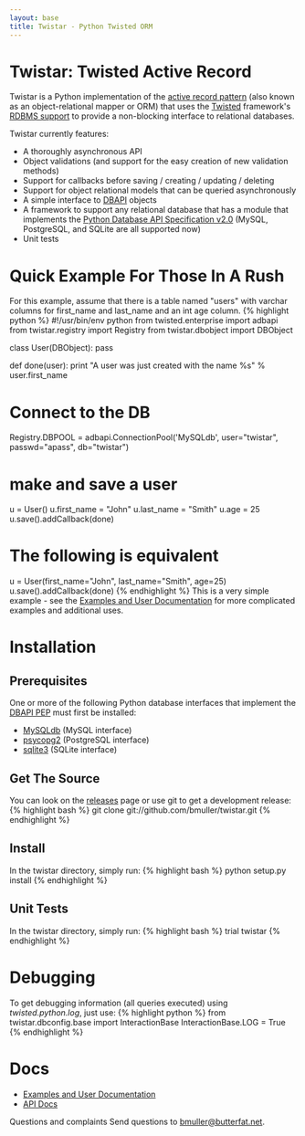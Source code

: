 ```yaml
---
layout: base
title: Twistar - Python Twisted ORM
---
```

# Twistar: Twisted Active Record 
Twistar is a Python implementation of the [active record pattern](http://en.wikipedia.org/wiki/Active_record_pattern) (also known as an object-relational mapper or ORM) that uses the [Twisted](http://twistedmatrix.com/trac/) framework's [RDBMS support](http://twistedmatrix.com/documents/current/core/howto/rdbms.html) to provide a non-blocking interface to relational databases.

Twistar currently features:
* A thoroughly asynchronous API
* Object validations (and support for the easy creation of new validation methods)
* Support for callbacks before saving / creating / updating / deleting 
* Support for object relational models that can be queried asynchronously
* A simple interface to [DBAPI](http://www.python.org/dev/peps/pep-0249/) objects
* A framework to support any relational database that has a module that implements the [Python Database API Specification v2.0](http://www.python.org/dev/peps/pep-0249/) (MySQL, PostgreSQL, and SQLite are all supported now)
* Unit tests

# Quick Example For Those In A Rush 
For this example, assume that there is a table named "users" with varchar columns for first_name and last_name and an int age column.
{% highlight python %}
#!/usr/bin/env python
from twisted.enterprise import adbapi
from twistar.registry import Registry
from twistar.dbobject import DBObject

class User(DBObject):
     pass

def done(user):
     print "A user was just created with the name %s" % user.first_name

# Connect to the DB
Registry.DBPOOL = adbapi.ConnectionPool('MySQLdb', user="twistar", passwd="apass", db="twistar")

# make and save a user
u = User()
u.first_name = "John"
u.last_name = "Smith"
u.age = 25
u.save().addCallback(done)

# The following is equivalent
u = User(first_name="John", last_name="Smith", age=25)
u.save().addCallback(done)
{% endhighlight %}
This is a very simple example - see the [Examples and User Documentation][examples] for more complicated examples and additional uses.

# Installation 
## Prerequisites 
One or more of the following Python database interfaces that implement the [DBAPI PEP](http://www.python.org/dev/peps/pep-0249/) must first be installed:
 * [MySQLdb](http://sourceforge.net/projects/mysql-python/) (MySQL interface)
 * [psycopg2](http://initd.org/psycopg/) (PostgreSQL interface)
 * [sqlite3](http://docs.python.org/library/sqlite3.html) (SQLite interface)

## Get The Source 
You can look on the [releases](releases.html) page or use git to get a development release:
{% highlight bash %}
git clone git://github.com/bmuller/twistar.git
{% endhighlight %}

## Install 
In the twistar directory, simply run:
{% highlight bash %}
python setup.py install
{% endhighlight %}

## Unit Tests 
In the twistar directory, simply run:
{% highlight bash %}
trial twistar
{% endhighlight %}

# Debugging
To get debugging information (all queries executed) using *twisted.python.log*, just use:
{% highlight python %}
from twistar.dbconfig.base import InteractionBase
InteractionBase.LOG = True
{% endhighlight %}

# Docs 
 * [Examples and User Documentation][examples]
 * [API Docs][apidocs]

Questions and complaints Send questions to [bmuller@butterfat.net](bmuller@butterfat.net).

[examples]: doc
[apidocs]: apidoc